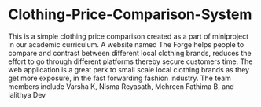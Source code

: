# Clothing-Price-Comparison-System
This is a simple clothing price comparison created as a part of miniproject in our academic curriculum.
A website named The Forge helps people to compare and contrast between different local clothing brands, reduces the effort to go through different platforms thereby secure customers time.
The web application is a great perk to small scale local clothing brands as they get more exposure, in the fast forwarding fashion industry.
The team members include Varsha K, Nisma Reyasath, Mehreen Fathima B, and lalithya Dev
